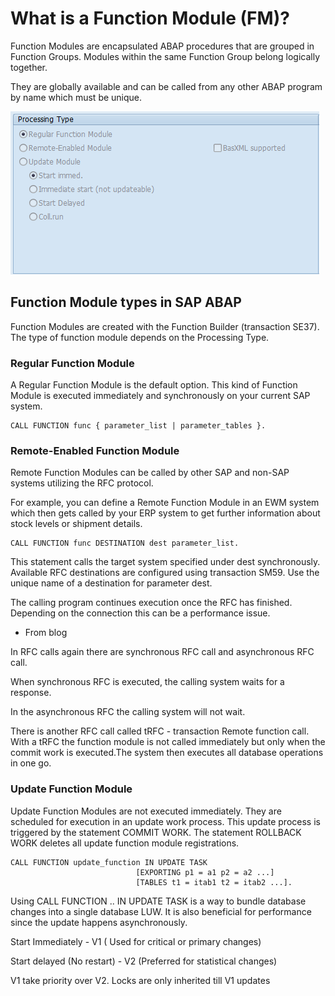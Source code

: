 # What is a Function Module (FM)?

Function Modules are encapsulated ABAP procedures that are grouped in Function Groups. Modules within the same Function Group belong logically together.

They are globally available and can be called from any other ABAP program by name which must be unique.

![alt text](image.png)

## Function Module types in SAP ABAP

Function Modules are created with the Function Builder (transaction SE37). The type of function module depends on the Processing Type.

### Regular Function Module

A Regular Function Module is the default option. This kind of Function Module is executed immediately and synchronously on your current SAP system.

    CALL FUNCTION func { parameter_list | parameter_tables }. 

### Remote-Enabled Function Module

Remote Function Modules can be called by other SAP and non-SAP systems utilizing the RFC protocol.

For example, you can define a Remote Function Module in an EWM system which then gets called by your ERP system to get further information about stock levels or shipment details.

    CALL FUNCTION func DESTINATION dest parameter_list. 

This statement calls the target system specified under dest synchronously. Available RFC destinations are configured using transaction SM59. Use the unique name of a destination for parameter dest.

The calling program continues execution once the RFC has finished. Depending on the connection this can be a performance issue.

- From blog

In RFC calls again there are synchronous RFC call and asynchronous RFC call.

When synchronous RFC is executed, the calling system waits for a response.

In the asynchronous RFC the calling system will not wait.

There is another RFC call called tRFC - transaction Remote function call. With a tRFC the function module is not called immediately but only when the commit work is executed.The system then executes all database operations in one go.

### Update Function Module

Update Function Modules are not executed immediately. They are scheduled for execution in an update work process. This update process is triggered by the statement COMMIT WORK. The statement ROLLBACK WORK deletes all update function module registrations.

    CALL FUNCTION update_function IN UPDATE TASK 
                                [EXPORTING p1 = a1 p2 = a2 ...] 
                                [TABLES t1 = itab1 t2 = itab2 ...].
                                
Using CALL FUNCTION .. IN UPDATE TASK is a way to bundle database changes into a single database LUW. It is also beneficial for performance since the update happens asynchronously.

Start Immediately - V1 ( Used for critical or primary changes)

Start delayed (No restart) - V2 (Preferred for statistical changes)

V1 take priority over V2. Locks are only inherited till V1 updates
